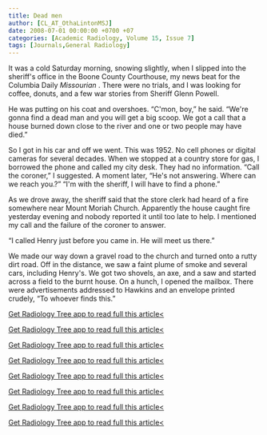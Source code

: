 ```yaml
---
title: Dead men
author: [CL_AT_OthaLintonMSJ]
date: 2008-07-01 00:00:00 +0700 +07
categories: [Academic Radiology, Volume 15, Issue 7]
tags: [Journals,General Radiology]
---
```

It was a cold Saturday morning, snowing slightly, when I slipped into the sheriff's office in the Boone County Courthouse, my news beat for the Columbia Daily _Missourian_ . There were no trials, and I was looking for coffee, donuts, and a few war stories from Sheriff Glenn Powell.

He was putting on his coat and overshoes. “C'mon, boy,” he said. “We're gonna find a dead man and you will get a big scoop. We got a call that a house burned down close to the river and one or two people may have died.”

So I got in his car and off we went. This was 1952. No cell phones or digital cameras for several decades. When we stopped at a country store for gas, I borrowed the phone and called my city desk. They had no information. “Call the coroner,” I suggested. A moment later, “He's not answering. Where can we reach you.?” “I'm with the sheriff, I will have to find a phone.”

As we drove away, the sheriff said that the store clerk had heard of a fire somewhere near Mount Moriah Church. Apparently the house caught fire yesterday evening and nobody reported it until too late to help. I mentioned my call and the failure of the coroner to answer.

“I called Henry just before you came in. He will meet us there.”

We made our way down a gravel road to the church and turned onto a rutty dirt road. Off in the distance, we saw a faint plume of smoke and several cars, including Henry's. We got two shovels, an axe, and a saw and started across a field to the burnt house. On a hunch, I opened the mailbox. There were advertisements addressed to Hawkins and an envelope printed crudely, “To whoever finds this.”

[Get Radiology Tree app to read full this article<](https://clinicalpub.com/app)

[Get Radiology Tree app to read full this article<](https://clinicalpub.com/app)

[Get Radiology Tree app to read full this article<](https://clinicalpub.com/app)

[Get Radiology Tree app to read full this article<](https://clinicalpub.com/app)

[Get Radiology Tree app to read full this article<](https://clinicalpub.com/app)

[Get Radiology Tree app to read full this article<](https://clinicalpub.com/app)

[Get Radiology Tree app to read full this article<](https://clinicalpub.com/app)

[Get Radiology Tree app to read full this article<](https://clinicalpub.com/app)